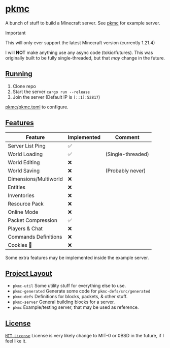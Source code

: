 # [pkmc](https://github.com/Vulae/pkmc)

A bunch of stuff to build a Minecraft server.
See [pkmc](./pkmc/) for example server.

> [!IMPORTANT]
> This will only ever support the latest Minecraft version (currently 1.21.4)

I will **NOT** make anything use any async code (tokio/futures).
This was originally built to be fully single-threaded, but that _may_ change in the future.

## [Running](#running)

1. Clone repo
2. Start the server `cargo run --release`
3. Join the server (Default IP is `[::1]:52817`)

[pkmc/pkmc.toml](./pkmc/pkmc.toml) to configure.

## [Features](#features)

| Feature               | Implemented | Comment           |
| --------------------- | ----------- | ----------------- |
| Server List Ping      | ✅          |                   |
| World Loading         | ✅          | (Single-threaded) |
| World Editing         | ❌          |                   |
| World Saving          | ❌          | (Probably never)  |
| Dimensions/Multiworld | ❌          |                   |
| Entities              | ❌          |                   |
| Inventories           | ❌          |                   |
| Resource Pack         | ❌          |                   |
| Online Mode           | ❌          |                   |
| Packet Compression    | ✅          |                   |
| Players & Chat        | ❌          |                   |
| Commands Definitions  | ❌          |                   |
| Cookies 🍪            | ❌          |                   |

Some extra features may be implemented inside the example server.

## [Project Layout](#project-layout)

- `pkmc-util` Some utility stuff for everything else to use.
- `pkmc-generated` Generate some code for `pkmc-defs/src/generated`
- `pkmc-defs` Definitions for blocks, packets, & other stuff.
- `pkmc-server` General building blocks for a server.
- `pkmc` Example/testing server, that may be used as reference.

## [License](#license)

[`MIT License`](./LICENSE)
License is very likely change to MIT-0 or 0BSD in the future, if I feel like it.

<!--## [Notes](#notes)-->
